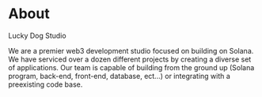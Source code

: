 # About
Lucky Dog Studio

We are a premier web3 development studio focused on building on Solana. We have serviced over a dozen different projects by creating a diverse set of applications. Our team is capable of building from the ground up (Solana program, back-end, front-end, database, ect...) or integrating with a preexisting code base. 
